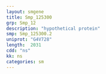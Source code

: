```yaml
---
layout: smgene
title: Smp_125300
grp: Smp_12
description: "hypothetical protein"
smp: Smp_125300.2
uniprot: "G4V728"
length:  2031
cdd: "ns"
kk: ns
categories: sm
---
```

